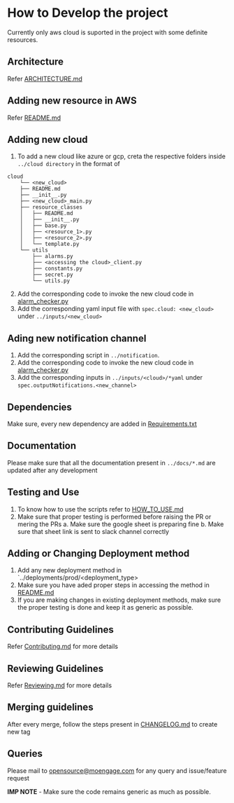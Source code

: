 # How to Develop the project

Currently only aws cloud is suported in the project with some definite resources. 

## Architecture
Refer [ARCHITECTURE.md](./ARCHITECTURE.md)

## Adding new resource in AWS 
Refer [README.md](../src/cloud/aws/README.md)

## Adding new cloud
1. To add a new cloud like azure or gcp, creta the respective folders inside `../cloud directory` in the format of
```
cloud
    └── <new_cloud>
    ├── README.md
    ├── __init__.py
    ├── <new_cloud>_main.py
    ├── resource_classes
    │   ├── README.md
    │   ├── __init__.py
    │   ├── base.py
    │   ├── <resource_1>.py
    │   ├── <resource_2>.py
    │   └── template.py
    └── utils
        ├── alarms.py
        ├── <accessing the cloud>_client.py
        ├── constants.py
        ├── secret.py
        └── utils.py
```

2. Add the corresponding code to invoke the new cloud code in [alarm_checker.py](../src/alarm_checker.py)
3. Add the corresponding yaml input file with `spec.cloud: <new_cloud>` under `../inputs/<new_cloud>`


## Ading new notification channel
1. Add the corresponding script in `../notification`.
2. Add the corresponding code to invoke the new cloud code in [alarm_checker.py](../src/alarm_checker.py)
3. Add the corresponding inputs in `../inputs/<cloud>/*yaml` under `spec.outputNotifications.<new_channel>`

## Dependencies
Make sure, every new dependency are added in [Requirements.txt](../requirements.txt)

## Documentation
Please make sure that all the documentation present in `../docs/*.md` are updated after any development 

## Testing  and Use
1. To know how to use the scripts refer to [HOW_TO_USE.md](./HOW_TO_USE.md)
2. Make sure that proper testing is performed before raising the PR or mering the PRs
    a. Make sure the google sheet is preparing fine
    b. Make sure that sheet link is sent to slack channel correctly

## Adding or Changing Deployment method
1. Add any new deployment method in `../deployments/prod/<deployment_type>
2. Make sure you have aded proper steps in accessing the method in [README.md](./HOW_TO_USE.md)
3. If you are making changes in existing deployment methods, make sure the proper testing is done and keep it as generic as possible.

## Contributing Guidelines
Refer [Contributing.md](./Contributing.md) for more details

## Reviewing Guidelines
Refer [Reviewing.md](./Reviewing.md) for more details

## Merging guidelines 
After every merge, follow the steps present in [CHANGELOG.md](./CHANGELOG.md) to create new tag

## Queries
Please mail to opensource@moengage.com for any query and issue/feature request

**IMP NOTE** - Make sure the code remains generic as much as possible.
